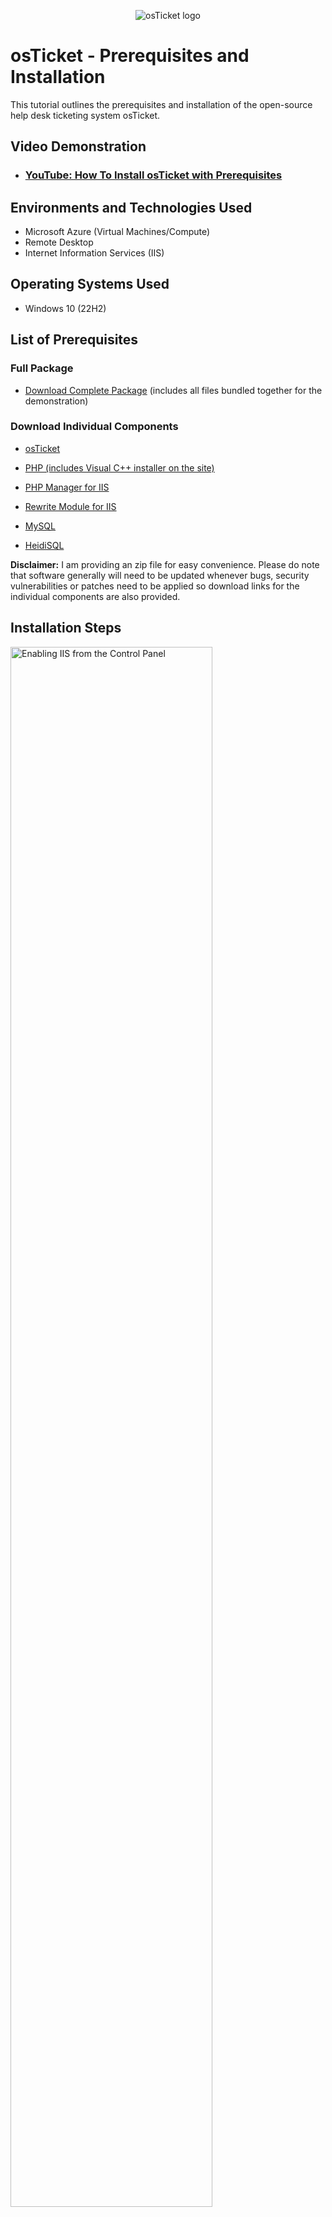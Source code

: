 
<p align="center">
<img src="https://i.imgur.com/Clzj7Xs.png" alt="osTicket logo"/>
</p>

<h1>osTicket - Prerequisites and Installation</h1>
This tutorial outlines the prerequisites and installation of the open-source help desk ticketing system osTicket.<br />


<h2>Video Demonstration</h2>

- ### [YouTube: How To Install osTicket with Prerequisites](https://youtu.be/JIzKqU4gqOI)

<h2>Environments and Technologies Used</h2>

- Microsoft Azure (Virtual Machines/Compute)
- Remote Desktop
- Internet Information Services (IIS)

<h2>Operating Systems Used </h2>

- Windows 10</b> (22H2)

<h2>List of Prerequisites</h2>

<h3>Full Package</h3>

- [Download Complete Package](https://drive.google.com/file/d/1x-o6fiYYPW-pw7Nm2LWCijQ1Odys7FR9/view?usp=drive_link)</b>
(includes all files bundled together for the demonstration)

<h3>Download Individual Components</h3>

- [osTicket](https://github.com/osTicket/osTicket/releases/tag/v1.18.2)

- [PHP (includes Visual C++ installer on the site)](https://www.php.net/downloads.php)
- [PHP Manager for IIS](https://www.phpmanager.xyz/)
- [Rewrite Module for IIS](https://www.iis.net/downloads/microsoft/url-rewrite)
- [MySQL](https://dev.mysql.com/downloads/installer/)
- [HeidiSQL](https://www.heidisql.com/download.php)

<b>Disclaimer:</b> I am providing an zip file for easy convenience. Please do note that software generally will need to be updated whenever bugs, security vulnerabilities or patches need to be applied so download links for the individual components are also provided. 

<h2>Installation Steps</h2>

<p>
<img src="https://i.imgur.com/HQvRZbq.gif" height="80%" width="80%" alt="Enabling IIS from the Control Panel"/>
</p>
<p>
Go to the Control Panel and enable IIS by <b>Control Panel -> Uninstall a Program -> Turn Windows features on or off -> selecting Internet Information Services -> World Wide Web Servies -> Application Development Features -> CGI</b>. 
Ensure in the start menu you are able to find IIS management console by searching it up or enabling through <b>...->Web Management->IIS Management Console. </b>
</p>
<p>Afterwards within the setup files, install <b>PHP Manager for IIS</b> and the <b>Rewrite Module for IIS</b>.</p>
<br />

<p>
<img src="https://i.imgur.com/jtox6M0.gif" height="80%" width="80%" alt="Creating a directory for PHP and extracting setup files to it"/>
</p>
<p>
Create a directory for <b>PHP and extract the PHP zip file to that directory.</b> Afterwards, install <b>Visual C++</b>.
</p>
<br />

<p>
<img src="https://i.imgur.com/IPZn1r0.gif" height="80%" width="80%" alt="Installing MySQL and configuring it"/>
</p>
<p>
Open and install <b>MySQL Server</b>. Then, within the configuration wizard set a password for the root account. Click next until the wizard is done installing and closed.
</p>
<br />

<p>
<img src="https://i.imgur.com/dPSQ7X2.gif" height="80%" width="80%" alt="Configuring IIS"/>
</p>
<p>
Open <b>IIS Management Console in admin mode</b>. Locate the PHP manager and click on "Register new PHP version". Locate the same directory where you previously extracted the PHP files and click on the "php-cgi" executable. Reload IIS by going to the home page and under Manage Server on the right side, clicking restart or stop and then start. Ensure that it is working by going in a browser and typing in <b>localhost</b> (should show an default windows page).
</p>
<br />

<p>
<img src="https://i.imgur.com/fa6nAd6.gif" height="80%" width="80%" alt="Installing osTicket"/>
</p>
<p>
Back to the setup files, inside the osTicket setup zip file, extract <b>only</b> the upload folder to the directory "C:\inpetub\wwwroot". Afterwards, <b>rename the upload folder to "osTicket"</b> <i>case sensitive</i>. Then, restart IIS. 
</p>
<br />

<p>
<img src=https://i.imgur.com/dPSQ7X2.gif" height="80%" width="80%" alt="Installing osTicket"/>
</p>
<p>
Within the IIS console, on the left side, go to <b>sites -> Default web site -> osTicket -> on the right side, nagivate to the website under Manage Folder</b>. Verify it works. Back to the IIS console, nagivate to the PHP Manager, scroll down to extensions and click on "Enable or disable an extension". <b>Enable both "php_intl.dll" and "php_opcache.dll"</b>. Refresh the website. 
</p>
<p><i>Note: If you get an error regarding PHP, it is likely that you didn't install Visual C++ which is found on the download page on the left side under the headline VS16&VS17. It is required in order for this to work.</i></p>
<br />


<p>
<img src="https://i.imgur.com/XmrAW8E.gif" height="80%" width="80%" alt="Editing config file"/>
</p>
<p>
Nagivate to the osTicket directory. Then, nagivate to /include and find the osTicket-sampleconfig.php. Rename it to ost-config.php. Right click go to properties -> Security -> Advanced -> Disable inheritance and remove all permissions. Assign new permissions and allow everyone full access temporarily.
</p>
<br />

<p>
<img src="https://i.imgur.com/aMeQlGR.gif" height="80%" width="80%" alt="Installing HeidiSQL"/>
</p>
<p>
Click Continue on the website and fill all of the information in the blank fields except the category Database settings. Finally, install HeidiSQL and then launch it. Click new on the bottom left, log into the session with the same account credentials you used when you installed MySQL. Create a new databse and name it "osTicket" case sensitive and save. Now, fill in the database settings with the name osTicket, and your account credentials. Then, click install now!
</p>
<br />

<h2>Congrats! You installed osTicket!</h2>
<p>
<img src="hhttps://i.imgur.com/0AWD9cC.png" height="80%" width="80%" alt="Finished installing osTicket"/>
</p>
<p>
This page should show pop up after the installation is completed. At the bottom, there should be useful links including the end user support page and the staff control panel. Those links are how your customers and your staff will be using to log in and interact with osTicket. osTicket is almost ready for configure however, there is one more last step.
</p>
<br />

<p>
<img src="https://i.imgur.com/zlOvEoA.gif" height="80%" width="80%" alt="Cleanup"/>
</p>
<p>
Before configuring, you need to nagivate back to the osTicket directory and delete the setup folder. Then, nagivate back to the include folder and set the permissions within the ost-config.php file to read only. After that, you are ready to start configuring osTicket.
</p>
<br />
